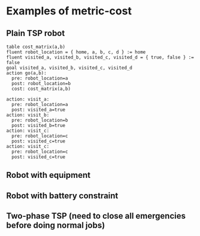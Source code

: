 # Examples of metric-cost

## Plain TSP robot

```
table cost_matrix(a,b)
fluent robot_location = { home, a, b, c, d } := home
fluent visited_a, visited_b, visited_c, visited_d = { true, false } := false
goal visited_a, visited_b, visited_c, visited_d
action go(a,b):
  pre: robot_location=a
  post: robot_location=b
  cost: cost_matrix(a,b)

action: visit_a:
  pre: robot_location=a
  post: visited_a=true
action: visit_b:
  pre: robot_location=b
  post: visited_b=true
action: visit_c:
  pre: robot_location=c
  post: visited_c=true
action: visit_c:
  pre: robot_location=c
  post: visited_c=true
```


## Robot with equipment

## Robot with battery constraint

## Two-phase TSP (need to close all emergencies before doing normal jobs)



